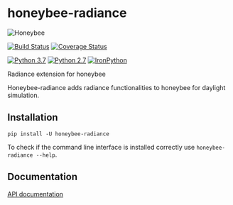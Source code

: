 # honeybee-radiance

![Honeybee](https://www.ladybug.tools/assets/img/honeybee.png)

[![Build Status](https://github.com/ladybug-tools/honeybee-radiance/workflows/CI/badge.svg)](https://github.com/ladybug-tools/honeybee-radiance/actions)
[![Coverage Status](https://coveralls.io/repos/github/ladybug-tools/honeybee-radiance/badge.svg?branch=master)](https://coveralls.io/github/ladybug-tools/honeybee-radiance)

[![Python
3.7](https://img.shields.io/badge/python-3.7-blue.svg)](https://www.python.org/downloads/release/python-370/)
[![Python
2.7](https://img.shields.io/badge/python-2.7-green.svg)](https://www.python.org/downloads/release/python-270/)
[![IronPython](https://img.shields.io/badge/ironpython-2.7-red.svg)](https://github.com/IronLanguages/ironpython2/releases/tag/ipy-2.7.8/)

Radiance extension for honeybee

Honeybee-radiance adds radiance functionalities to honeybee for daylight simulation.

## Installation

`pip install -U honeybee-radiance`

To check if the command line interface is installed correctly use `honeybee-radiance --help`.

## Documentation

[API documentation](https://www.ladybug.tools/honeybee-radiance/docs/)
